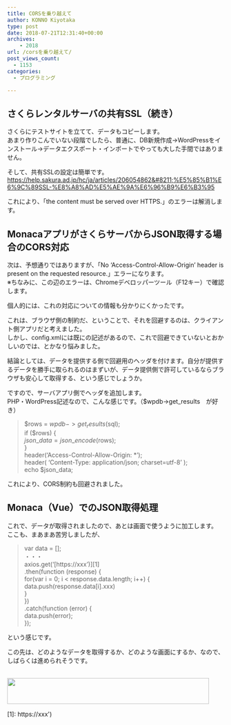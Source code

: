 ```yaml
---
title: CORSを乗り越えて
author: KONNO Kiyotaka
type: post
date: 2018-07-21T12:31:40+00:00
archives:
    - 2018
url: /corsを乗り越えて/
post_views_count:
  - 1153
categories:
  - プログラミング

---
```

## さくらレンタルサーバの共有SSL（続き）

さくらにテストサイトを立てて、データもコピーします。  
あまり作りこんでいない段階でしたら、普通に、DB新規作成→WordPressをインストール→データエクスポート・インポートでやっても大した手間ではありません。

そして、共有SSLの設定は簡単です。  
<a title="https://help.sakura.ad.jp/hc/ja/articles/206054862--%E5%85%B1%E6%9C%89SSL-%E8%A8%AD%E5%AE%9A%E6%96%B9%E6%B3%95" href="https://help.sakura.ad.jp/hc/ja/articles/206054862--%E5%85%B1%E6%9C%89SSL-%E8%A8%AD%E5%AE%9A%E6%96%B9%E6%B3%95" target="_blank" rel="noopener">https://help.sakura.ad.jp/hc/ja/articles/206054862&#8211;%E5%85%B1%E6%9C%89SSL-%E8%A8%AD%E5%AE%9A%E6%96%B9%E6%B3%95</a>

これにより、「the content must be served over HTTPS.」のエラーは解消します。

## MonacaアプリがさくらサーバからJSON取得する場合のCORS対応

次は、予想通りではありますが、「No &#8216;Access-Control-Allow-Origin&#8217; header is present on the requested resource.」エラーになります。  
※ちなみに、この辺のエラーは、Chromeデベロッパーツール（F12キー）で確認します。

個人的には、これの対応についての情報も分かりにくかったです。

これは、ブラウザ側の制約だ、ということで、それを回避するのは、クライアント側アプリだと考えました。  
しかし、config.xmlには既に<access origin=&#8221;*&#8221;/>の記述があるので、これで回避できていないとおかしいのでは、とかなり悩みました。

結論としては、データを提供する側で回避用のヘッダを付けます。自分が提供するデータを勝手に取られるのはまずいが、データ提供側で許可しているならブラウザも安心して取得する、という感じでしょうか。

ですので、サーバアプリ側でヘッダを追加します。  
PHP・WordPress記述なので、こんな感じです。（$wpdb->get_results　が好き）

> $rows = $wpdb->get_results($sql);  
> if ($rows) {  
> $json\_data = json\_encode($rows);  
> }  
> header(&#8216;Access-Control-Allow-Origin: *&#8217;);  
> header( &#8216;Content-Type: application/json; charset=utf-8&#8217; );  
> echo $json_data;

これにより、CORS制約も回避されました。

## Monaca（Vue）でのJSON取得処理

これで、データが取得されましたので、あとは画面で使うように加工します。  
ここも、まあまあ苦労しましたが、

> var data = [];  
> ・・・  
> axios.get(&#8216;[https://xxx&#8217;)][1]  
> .then(function (response) {  
> for(var i = 0; i < response.data.length; i++) {  
> data.push(response.data[i].xxx)  
> }  
> })  
> .catch(function (error) {  
> data.push(error);  
> });

という感じです。

この先は、どのようなデータを取得するか、どのような画面にするか、なので、しばらくは進められそうです。

<a href="https://px.a8.net/svt/ejp?a8mat=2TTM31+82JLJ6+D8Y+691UP" target="_blank" rel="nofollow noopener"><br /> <img src="https://www29.a8.net/svt/bgt?aid=171022861488&wid=003&eno=01&mid=s00000001717001050000&mc=1" alt="" width="468" height="60" border="0" /></a>  
<img src="https://i2.wp.com/www11.a8.net/0.gif?resize=1%2C1&#038;ssl=1" alt="" width="1" height="1" border="0" data-recalc-dims="1" />

 [1]: https://xxx')